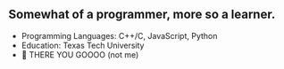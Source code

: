 ## Somewhat of a programmer, more so a learner.

- Programming Languages: C++/C, JavaScript, Python
- Education: Texas Tech University
- 🌱 THERE YOU GOOOO (not me)
